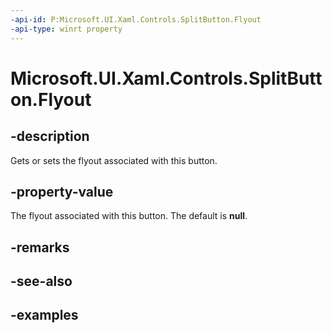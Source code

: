 ```yaml
---
-api-id: P:Microsoft.UI.Xaml.Controls.SplitButton.Flyout
-api-type: winrt property
---
```

<!-- Property syntax.
public FlyoutBase Flyout { get;  set; }
-->

# Microsoft.UI.Xaml.Controls.SplitButton.Flyout


## -description

Gets or sets the flyout associated with this button.


## -property-value

The flyout associated with this button. The default is **null**.


## -remarks


## -see-also


## -examples


